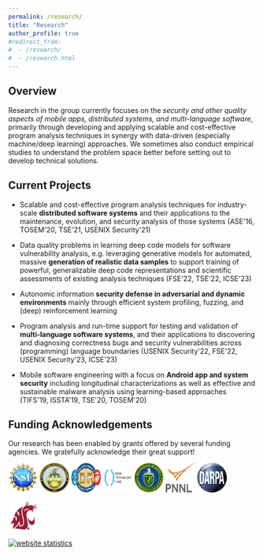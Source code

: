 ```yaml
---
permalink: /research/
title: "Research"
author_profile: true
#redirect_from: 
#  - /research/
#  - /research.html
---
```

<title>Research - Haipeng Cai</title>
<style>
img {
  max-width: 100%;
}
img.thumbnail {
  width: 60px;
  height: 60px;
}
.output {
    font: 1rem 'Fira Sans', sans-serif;
}

table, th, td {
  border: 0px solid white;
}
</style>

## Overview 

Research in the group currently focuses on the <em>security and other quality aspects of mobile apps, distributed systems, and multi-language software</em>, primarily through developing and applying scalable and cost-effective program analysis techniques in synergy with data-driven (especially machine/deep learning) approaches. We sometimes also conduct empirical studies to understand the problem space better before setting out to develop technical solutions.

## Current Projects

* Scalable and cost-effective program analysis techniques for industry-scale **distributed software systems** and their applications to the maintenance, evolution, and security analysis of those systems (ASE'16, TOSEM'20, TSE'21, USENIX Security'21)

* Data quality problems in learning deep code models for software vulnerability analysis, e.g. leveraging generative models for automated, massive **generation of realistic data samples** to support training of powerful, generalizable deep code representations and scientific assessments of existing analysis techniques (FSE'22, TSE'22, ICSE'23)

* Autonomic information **security defense in adversarial and dynamic environments** mainly through efficient system profiling, fuzzing, and (deep) reinforcement learning

* Program analysis and run-time support for testing and validation of **multi-language software systems**, and their applications to discovering and diagnosing correctness bugs and security vulnerabilities across (programming) language boundaries (USENIX Security'22, FSE'22, USENIX Security'23, ICSE'23)

* Mobile software engineering with a focus on **Android app and system security** including longitudinal characterizations as well as effective and sustainable malware analysis using learning-based approaches (TIFS'19, ISSTA'19, TSE'20, TOSEM'20)

## Funding Acknowledgements

Our research has been enabled by grants offered by several funding agencies. We gratefully acknowledge their great support!

<a href="https://www.nsf.gov/" title="National Science Foundation"><img src="../images/nsf.png" class="thumbnail" alt="National Science Foundation"></a>
<a href="https://www.arl.army.mil/who-we-are/aro/" title="Army Research Office"><img src="../images/aro.png" class="thumbnail" alt="Army Research Office"></a>
<a href="https://www.onr.navy.mil/" title="Office of Naval Research"><img src="../images/onr.png" class="thumbnail" alt="Office of Naval Research"></a>
<a href="https://www.opentech.fund/" title="Open Technology Fund"><img src="../images/otf.png" class="thumbnail" alt="Open Technology Fund"></a>
<a href="https://www.energy.gov/science/ascr/advanced-scientific-computing-research" title="Department of Energy"><img src="../images/doe.png" class="thumbnail" alt="Department of Energy"></a>
<a href="https://www.pnnl.gov/" title="Pacific Northwest National Laboratory"><img src="../images/doepnnl.png" class="thumbnail" alt="Pacific Northwest National Laboratory"></a>
<a href="https://www.darpa.mil/" title="Defense Advanced Research Projects Agency"><img src="../images/darpa.png" class="thumbnail" alt="Defense Advanced Research Projects Agency"></a>
<!--<td><a href="https://research.wsu.edu/" title="WSU Office of Research"><img src="../images/orso.png" class="thumbnail" alt="WSU Office of Research"></td></a>-->
<!--<td><a href="https://research.wsu.edu/" title="WSU Office of Research"><img src="../images/wsuresearch.jpg" class="thumbnail" alt="WSU Office of Research"></td></a>-->
<a href="https://www.wsu.edu/" title="Washington State University"><img src="../images/wsu-logo.png" class="thumbnail" alt="Washington State University"></a>

<script type="text/javascript">
var sc_project=10604826; 
var sc_invisible=1; 
var sc_security="10996eea"; 
var scJsHost = (("https:" == document.location.protocol) ?
"https://secure." : "http://www.");
document.write("<sc"+"ript type='text/javascript' src='" +
scJsHost+
"statcounter.com/counter/counter.js'></"+"script>");
</script>
<noscript><div class="statcounter"><a title="website
statistics" href="http://statcounter.com/free-web-stats/"
target="_blank"><img class="statcounter"
src="http://c.statcounter.com/10604826/0/10996eea/1/"
alt="website statistics"></a></div></noscript>